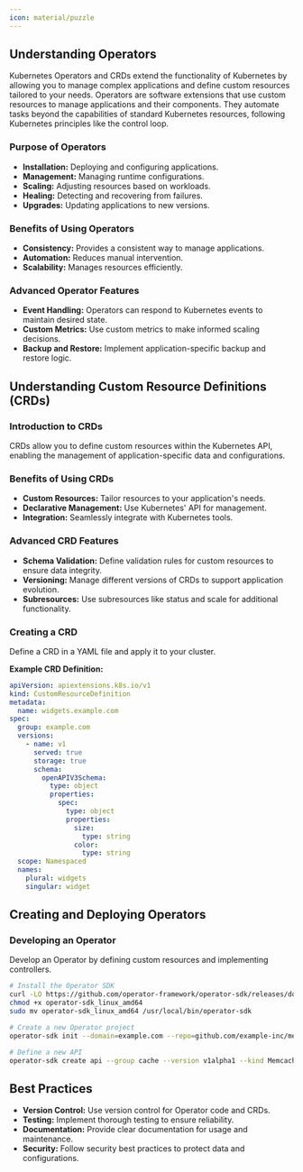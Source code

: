 ```yaml
---
icon: material/puzzle
---
```



<h2>Understanding Operators</h2>

Kubernetes Operators and CRDs extend the functionality of Kubernetes by allowing you to manage complex applications and define custom resources tailored to your needs. Operators are software extensions that use custom resources to manage applications and their components. They automate tasks beyond the capabilities of standard Kubernetes resources, following Kubernetes principles like the control loop.

<h3>Purpose of Operators</h3>


- **Installation:** Deploying and configuring applications.
- **Management:** Managing runtime configurations.
- **Scaling:** Adjusting resources based on workloads.
- **Healing:** Detecting and recovering from failures.
- **Upgrades:** Updating applications to new versions.

<h3>Benefits of Using Operators</h3>


- **Consistency:** Provides a consistent way to manage applications.
- **Automation:** Reduces manual intervention.
- **Scalability:** Manages resources efficiently.

<h3>Advanced Operator Features</h3>


- **Event Handling:** Operators can respond to Kubernetes events to maintain desired state.
- **Custom Metrics:** Use custom metrics to make informed scaling decisions.
- **Backup and Restore:** Implement application-specific backup and restore logic.

<h2>Understanding Custom Resource Definitions (CRDs)</h2>

<h3>Introduction to CRDs</h3>

CRDs allow you to define custom resources within the Kubernetes API, enabling the management of application-specific data and configurations.

<h3>Benefits of Using CRDs</h3>


- **Custom Resources:** Tailor resources to your application's needs.
- **Declarative Management:** Use Kubernetes' API for management.
- **Integration:** Seamlessly integrate with Kubernetes tools.

<h3>Advanced CRD Features</h3>


- **Schema Validation:** Define validation rules for custom resources to ensure data integrity.
- **Versioning:** Manage different versions of CRDs to support application evolution.
- **Subresources:** Use subresources like status and scale for additional functionality.

<h3>Creating a CRD</h3>

Define a CRD in a YAML file and apply it to your cluster.

**Example CRD Definition:**
```yaml
apiVersion: apiextensions.k8s.io/v1
kind: CustomResourceDefinition
metadata:
  name: widgets.example.com
spec:
  group: example.com
  versions:
    - name: v1
      served: true
      storage: true
      schema:
        openAPIV3Schema:
          type: object
          properties:
            spec:
              type: object
              properties:
                size:
                  type: string
                color:
                  type: string
  scope: Namespaced
  names:
    plural: widgets
    singular: widget
```

## Creating and Deploying Operators

<h3>Developing an Operator</h3>

Develop an Operator by defining custom resources and implementing controllers.

```sh
# Install the Operator SDK
curl -LO https://github.com/operator-framework/operator-sdk/releases/download/v1.0.0/operator-sdk_linux_amd64
chmod +x operator-sdk_linux_amd64
sudo mv operator-sdk_linux_amd64 /usr/local/bin/operator-sdk

# Create a new Operator project
operator-sdk init --domain=example.com --repo=github.com/example-inc/memcached-operator

# Define a new API
operator-sdk create api --group cache --version v1alpha1 --kind Memcached --resource --controller
```

## Best Practices

- **Version Control:** Use version control for Operator code and CRDs.
- **Testing:** Implement thorough testing to ensure reliability.
- **Documentation:** Provide clear documentation for usage and maintenance.
- **Security:** Follow security best practices to protect data and configurations.